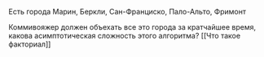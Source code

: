 Есть города Марин, Беркли, Сан-Франциско, Пало-Альто, Фримонт

Коммивояжер должен объехать все это города за кратчайшее время, какова асимптотическая сложность этого алгоритма? 
[[Что такое факториал]]